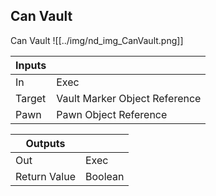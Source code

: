 ## Can Vault
Can Vault
![[../img/nd_img_CanVault.png]]

|Inputs||
|--|--|
| In | Exec |
| Target | Vault Marker Object Reference |
| Pawn | Pawn Object Reference |

|Outputs||
|--|--|
| Out | Exec |
| Return Value | Boolean |
